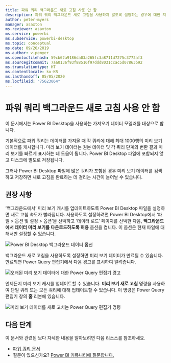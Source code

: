 ```yaml
---
title: 파워 쿼리 백그라운드 새로 고침 사용 안 함
description: 파워 쿼리 백그라운드 새로 고침을 사용하지 않도록 설정하는 경우에 대한 지침입니다.
author: peter-myers
manager: asaxton
ms.reviewer: asaxton
ms.service: powerbi
ms.subservice: powerbi-desktop
ms.topic: conceptual
ms.date: 09/26/2019
ms.author: v-pemyer
ms.openlocfilehash: 59cb62a9186da03a265fc3a8711d7275c3772af3
ms.sourcegitcommit: 7aa0136f93f88516f97ddd8031ccac5d07863b92
ms.translationtype: HT
ms.contentlocale: ko-KR
ms.lasthandoff: 05/05/2020
ms.locfileid: "75623064"
---
```

# <a name="disable-power-query-background-refresh"></a>파워 쿼리 백그라운드 새로 고침 사용 안 함

이 문서에서는 Power BI Desktop을 사용하는 가져오기 데이터 모델러를 대상으로 합니다.

기본적으로 파워 쿼리는 데이터를 가져올 때 각 쿼리에 대해 최대 1000행의 미리 보기 데이터를 캐시합니다. 미리 보기 데이터는 원본 데이터 및 각 쿼리 단계의 변환 결과 미리 보기를 빠르게 표시하는 데 도움이 됩니다. Power BI Desktop 파일에 포함되지 않고 디스크에 별도로 저장됩니다.

그러나 Power BI Desktop 파일에 많은 쿼리가 포함된 경우 미리 보기 데이터를 검색하고 저장하면 새로 고침을 완료하는 데 걸리는 시간이 늘어날 수 있습니다.

## <a name="recommendation"></a>권장 사항

‘백그라운드에서’ 미리 보기 캐시를 업데이트하도록 Power BI Desktop 파일을 설정하면 새로 고침 속도가 빨라집니다.  사용하도록 설정하려면 Power BI Desktop에서 ‘파일 > 옵션 및 설정 > 옵션’을 선택하고 ‘데이터 로드’ 페이지를 선택한 다음,   **백그라운드에서 데이터 미리 보기를 다운로드하도록 허용** 옵션을 켭니다. 이 옵션은 현재 파일에 대해서만 설정할 수 있습니다.

![Power BI Desktop 백그라운드 데이터 옵션](media/power-query-background-refresh/power-query-options-background-data.png)

백그라운드 새로 고침을 사용하도록 설정하면 미리 보기 데이터가 만료될 수 있습니다. 만료되면 Power Query 편집기에서 다음 경고를 표시하여 알려줍니다.

![오래된 미리 보기 데이터에 대한 Power Query 편집기 경고](media/power-query-background-refresh/power-query-preview-data-old.png)

언제든지 미리 보기 캐시를 업데이트할 수 있습니다. **미리 보기 새로 고침** 명령을 사용하여 단일 쿼리 또는 모든 쿼리에 대해 업데이트할 수 있습니다. 이 명령은 Power Query 편집기 창의 **홈** 리본에 있습니다.

![미리 보기 데이터를 새로 고치는 Power Query 편집기 명령](media/power-query-background-refresh/power-query-refresh-preview-data.png)

## <a name="next-steps"></a>다음 단계

이 문서와 관련된 보다 자세한 내용을 알아보려면 다음 리소스를 참조하세요.

- [파워 쿼리 문서](/power-query/)
- 질문이 있으신가요? [Power BI 커뮤니티에 질문합니다.](https://community.powerbi.com/)
